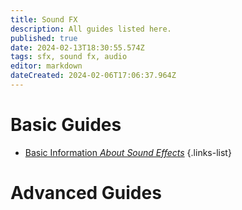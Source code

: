 ```yaml
---
title: Sound FX
description: All guides listed here.
published: true
date: 2024-02-13T18:30:55.574Z
tags: sfx, sound fx, audio
editor: markdown
dateCreated: 2024-02-06T17:06:37.964Z
---
```



# Basic Guides
- [Basic Information *About Sound Effects*](/specific-guide/sfx-landing/basic-information)
{.links-list}

# Advanced Guides